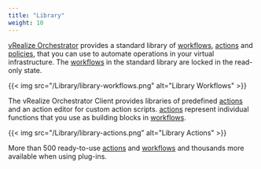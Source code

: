 ```yaml
---
title: "Library"
weight: 10
---
```


[vRealize Orchestrator](https://www.vmware.com/products/vrealize-orchestrator.html) provides a standard library of [workflows](/Library/Worflows/), [actions](/Library/Actions/) and [policies](/Library/Policies/),  that you can use to automate operations in your virtual infrastructure. 
The [workflows](/Library/Worflows/) in the standard library are locked in the read-only state. 

{{< img src="/Library/library-workflows.png" alt="Library Workflows" >}}

The vRealize Orchestrator Client provides libraries of predefined [actions](/Library/Actions/) and an action editor for custom action scripts. [actions](/Library/Actions/) represent individual functions that you use as building blocks in [workflows](/Library/Worflows/).

{{< img src="/Library/library-actions.png" alt="Library Actions" >}}

More than 500 ready-to-use [actions](/Library/Actions/) and [workflows](/Library/Worflows/) and thousands more available when using plug-ins.


